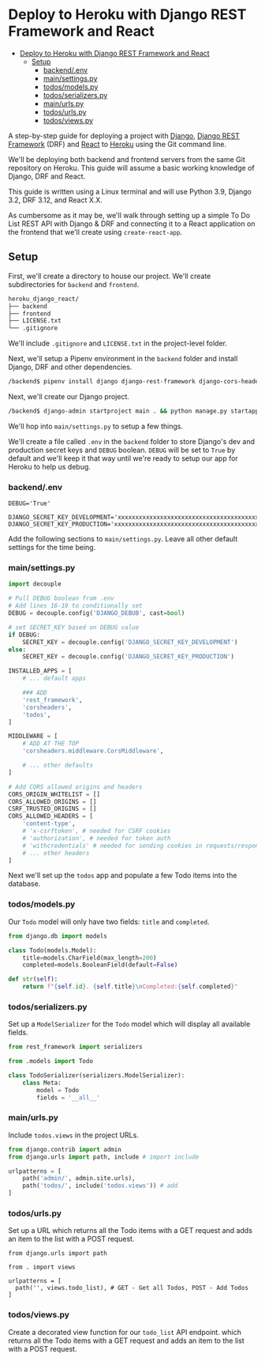 # Deploy to Heroku with Django REST Framework and React


- [Deploy to Heroku with Django REST Framework and React](#deploy-to-heroku-with-django-rest-framework-and-react)
  - [Setup](#setup)
    - [backend/.env](#backendenv)
    - [main/settings.py](#mainsettingspy)
    - [todos/models.py](#todosmodelspy)
    - [todos/serializers.py](#todosserializerspy)
    - [main/urls.py](#mainurlspy)
    - [todos/urls.py](#todosurlspy)
    - [todos/views.py](#todosviewspy)

A step-by-step guide for deploying a project with [Django](https://www.djangoproject.com/), [Django REST Framework](https://www.django-rest-framework.org/) (DRF) and [React](https://reactjs.org/) to [Heroku](https://www.heroku.com/) using the Git command line.

We'll be deploying both backend and frontend servers from the same Git repository on Heroku. This guide will assume a basic working knowledge of Django, DRF and React.

This guide is written using a Linux terminal and will use Python 3.9, Django 3.2, DRF 3.12, and React X.X.

As cumbersome as it may be, we'll walk through setting up a simple To Do List REST API with Django & DRF and connecting it to a React application on the frontend that we'll create using `create-react-app`.

## Setup

First, we'll create a directory to house our project. We'll create subdirectories for `backend` and `frontend`.

```bash
heroku_django_react/
├── backend
├── frontend
├── LICENSE.txt
└── .gitignore
```

We'll include `.gitignore` and `LICENSE.txt` in the project-level folder.

Next, we'll setup a Pipenv environment in the `backend` folder and install Django, DRF and other dependencies.

```bash
/backend$ pipenv install django django-rest-framework django-cors-headers python-decouple
```

Next, we'll create our Django project.

```bash
/backend$ django-admin startproject main . && python manage.py startapp todos
```

We'll hop into `main/settings.py` to setup a few things.

We'll create a file called `.env` in the `backend` folder to store Django's dev and production secret keys and `DEBUG` boolean. `DEBUG` will be set to `True` by default and we'll keep it that way until we're ready to setup our app for Heroku to help us debug.

### backend/.env
```
DEBUG='True'

DJANGO_SECRET_KEY_DEVELOPMENT='xxxxxxxxxxxxxxxxxxxxxxxxxxxxxxxxxxxxxxxxxxxxxxxxxx'
DJANGO_SECRET_KEY_PRODUCTION='xxxxxxxxxxxxxxxxxxxxxxxxxxxxxxxxxxxxxxxxxxxxxxxxxx'
```

Add the following sections to `main/settings.py`. Leave all other default settings for the time being.

### main/settings.py
```python
import decouple

# Pull DEBUG boolean from .env
# Add lines 16-19 to conditionally set
DEBUG = decouple.config('DJANGO_DEBUB', cast=bool)

# set SECRET_KEY based on DEBUG value
if DEBUG:
    SECRET_KEY = decouple.config('DJANGO_SECRET_KEY_DEVELOPMENT')
else:
    SECRET_KEY = decouple.config('DJANGO_SECRET_KEY_PRODUCTION')

INSTALLED_APPS = [
    # ... default apps

    ### ADD
    'rest_framework',
    'corsheaders',
    'todos',
]

MIDDLEWARE = [
    # ADD AT THE TOP
    'corsheaders.middleware.CorsMiddleware',

    # ... other defaults
]

# Add CORS allowed origins and headers
CORS_ORIGIN_WHITELIST = []
CORS_ALLOWED_ORIGINS = []
CSRF_TRUSTED_ORIGINS = []
CORS_ALLOWED_HEADERS = [
    'content-type',
    # 'x-csrftoken', # needed for CSRF cookies
    # 'authorization', # needed for token auth
    # 'withcredentials' # needed for sending cookies in requests/responses
    # ... other headers
]
```

Next we'll set up the `todos` app and populate a few Todo items into the database.

### todos/models.py

Our `Todo` model will only have two fields: `title` and `completed`.
```python
from django.db import models

class Todo(models.Model):
    title=models.CharField(max_length=200)
    completed=models.BooleanField(default=False)

def str(self):
    return f"{self.id}. {self.title}\nCompleted:{self.completed}"
```

### todos/serializers.py
Set up a `ModelSerializer` for the `Todo` model which will display all available fields.

```python
from rest_framework import serializers

from .models import Todo

class TodoSerializer(serializers.ModelSerializer):
    class Meta:
        model = Todo
        fields = '__all__'
```

### main/urls.py

Include `todos.views` in the project URLs.

```python
from django.contrib import admin
from django.urls import path, include # import include

urlpatterns = [
    path('admin/', admin.site.urls),
    path('todos/', include('todos.views')) # add
]
```

### todos/urls.py

Set up a URL which returns all the Todo items with a GET request and adds an item to the list with a POST request.

```
from django.urls import path

from . import views

urlpatterns = [
  path('', views.todo_list), # GET - Get all Todos, POST - Add Todos
]
```

### todos/views.py

Create a decorated view function for our `todo_list` API endpoint.
which returns all the Todo items with a GET request and adds an item to the list with a POST request.

```python



```